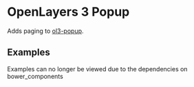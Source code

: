 # OpenLayers 3 Popup

Adds paging to [ol3-popup](https://github.com/walkermatt/ol3-popup).

## Examples

Examples can no longer be viewed due to the dependencies on bower_components
